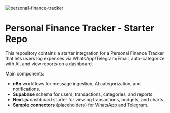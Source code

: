 ![personal-finance-tracker](https://github.com/user-attachments/assets/60d7a509-6b0c-424f-abe9-08b08917a7cb)




# Personal Finance Tracker - Starter Repo

This repository contains a starter integration for a Personal Finance Tracker that lets users log expenses via WhatsApp/Telegram/Email, auto-categorize with AI, and view reports on a dashboard.

Main components:
- **n8n** workflows for message ingestion, AI categorization, and notifications.
- **Supabase** schema for users, transactions, categories, and reports.
- **Next.js** dashboard starter for viewing transactions, budgets, and charts.
- **Sample connectors** (placeholders) for WhatsApp and Telegram.


